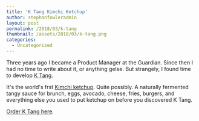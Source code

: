 ```yaml
---
title: 'K Tang Kimchi Ketchup'
author: stephanfowleradmin
layout: post
permalink: /2018/03/k-tang
thumbnail: /assets/2018/03/k-tang.png
categories:
  - Uncategorized
---
```


Three years ago I became a Product Manager at the Guardian. Since then I had no time to write about it, or anything gelse. But strangely, I found time to develop [K&nbsp;Tang](http://ktang.love). 

It's the world's frst [Kimchi ketchup](http://kimchiketchup.com). Quite possibly. A naturally fermented tangy sauce for brunch, eggs, avocado, cheese, fries, burgers, and everything else you used to put ketchup on before you discovered K&nbsp;Tang.

[Order K Tang here](http://ktang.love).
